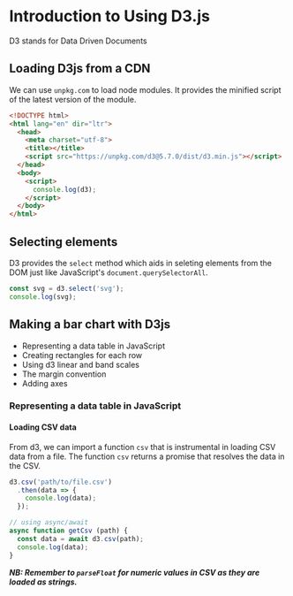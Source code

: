 # Introduction to Using D3.js
D3 stands for Data Driven Documents

## Loading D3js from a CDN
We can use `unpkg.com` to load node modules. It provides the minified script of the latest version of the module.

```html
<!DOCTYPE html>
<html lang="en" dir="ltr">
  <head>
    <meta charset="utf-8">
    <title></title>
    <script src="https://unpkg.com/d3@5.7.0/dist/d3.min.js"></script>
  </head>
  <body>
    <script>
      console.log(d3);
    </script>
  </body>
</html>
```

## Selecting elements
D3 provides the `select` method which aids in seleting elements from the DOM just like JavaScript's `document.querySelectorAll`.

```js
const svg = d3.select('svg');
console.log(svg);
```

## Making a bar chart with D3js
- Representing a data table in JavaScript
- Creating rectangles for each row
- Using d3 linear and band scales
- The margin convention
- Adding axes


### Representing a data table in JavaScript
#### Loading CSV data
From d3, we can import a function `csv` that is instrumental in loading CSV data from a file. The function `csv` returns a promise that resolves the data in the CSV.

```js
d3.csv('path/to/file.csv')
  .then(data => {
    console.log(data);
  });

// using async/await
async function getCsv (path) {
  const data = await d3.csv(path);
  console.log(data);
}
```

***NB: Remember to `parseFloat` for numeric values in CSV as they are loaded as strings.***
